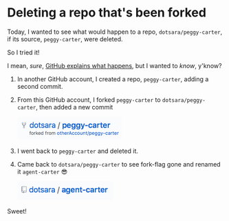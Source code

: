 # Deleting a repo that's been forked

Today, I wanted to see what would happen to a repo, `dotsara/peggy-carter`, if its source, `peggy-carter`, were deleted.

So I tried it!

I mean, _sure_, [GitHub explains what happens](https://help.github.com/articles/what-happens-to-forks-when-a-repository-is-deleted-or-changes-visibility/), but I wanted to _know_, y'know?

1. In another GitHub account, I created a repo, `peggy-carter`, adding a second commit.
2. From this GitHub account, I forked `peggy-carter` to `dotsara/peggy-carter`, then added a new commit

   ![forked](peggy-carter.png)
3. I went back to `peggy-carter` and deleted it.
4. Came back to `dotsara/peggy-carter` to see fork-flag gone and renamed it `agent-carter` :sunglasses:

   ![renamed](agent-carter.png)

Sweet!
